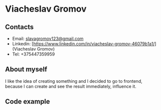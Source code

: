 # Viacheslav Gromov

## Contacts
* Email: slavagromov123@gmail.com
* Linkedin: [https://www.linkedin.com/in/viacheslav-gromov-46079b1a1/] (Viacheslav Gromov)
* Tel: +375447359959

## About myself

 I like the idea of creating something and I decided to go to frontend, because I can create and see the result immediately, influence it.

## Code example 


